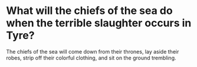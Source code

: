 # What will the chiefs of the sea do when the terrible slaughter occurs in Tyre?

The chiefs of the sea will come down from their thrones, lay aside their robes, strip off their colorful clothing, and sit on the ground trembling.
